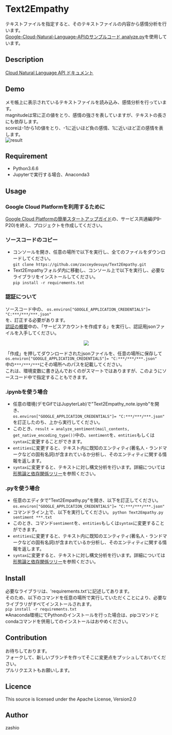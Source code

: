Text2Empathy
====

テキストファイルを指定すると、そのテキストファイルの内容から感情分析を行います。  
[Google-Cloud-Natural-Language-APIのサンプルコード analyze.py](https://github.com/GoogleCloudPlatform/python-docs-samples/tree/master/language/api)を使用しています。  

## Description
[Cloud Natural Language API ドキュメント](https://cloud.google.com/natural-language/docs/)


## Demo
メモ帳上に表示されているテキストファイルを読み込み、感情分析を行っています。  
magnitudeは常に正の値をとり、感情の強さを表していますが、テキストの長さにも依存します。  
scoreは-1から1の値をとり、-1に近いほど負の感情、1に近いほど正の感情を表します。  
![result](https://github.com/zacceydesuyo/Speech2Text/blob/development/Speech2TextDemo.gif)  
  

## Requirement
- Python3.6.6  
- Jupyterで実行する場合、Anaconda3  


## Usage

### Google Cloud Platformを利用するために
[Google Cloud Platformの簡単スタートアップガイド](http://goo.gl/ua5fQw)の、サービス共通編(P9-P20)を終え、プロジェクトを作成してください。

### ソースコードのコピー
- コンソールを開き、任意の場所で以下を実行し、全てのファイルをダウンロードしてください。  
`git clone https://github.com/zacceydesuyo/Text2Empathy.git`  
- Text2Empathyフォルダ内に移動し、コンソール上で以下を実行し、必要なライブラリをインストールしてください。  
`pip install -r requirements.txt`   

### 認証について  
ソースコード中の、
`os.environ["GOOGLE_APPLICATION_CREDENTIALS"]= "C:***/***/***.json"`  
を、訂正する必要があります。  
[認証の概要](https://cloud.google.com/docs/authentication/getting-started)中の、「サービスアカウントを作成する」を実行し、認証用jsonファイルを入手してください。  
<div align="center">
<img src=https://github.com/zashio/Text2Empathy/blob/master/CreateServiceAccountKey.png "GetJson">
</div>
  
「作成」を押してダウンロードされたjsonファイルを、任意の場所に保存して  
`os.environ["GOOGLE_APPLICATION_CREDENTIALS"]= "C:***/***/***.json"`  
中の`***/***/***`にその場所へのパスを記載してください。  
これは、環境変数に書き込んでおくのがスマートではありますが、このようにソースコード中で指定することもできます。  
  
### .ipynbを使う場合
- 任意の環境(デモGifではJupyterLab)で"Text2Empathy_note.ipynb"を開き、  
`os.environ["GOOGLE_APPLICATION_CREDENTIALS"]= "C:***/***/***.json"`  
を訂正したのち、上から実行してください。  
- このとき、`result = analyze_sentiment(mail_contents, get_native_encoding_type())`中の、`sentiment`を、`entities`もしくは`syntax`に変更することができます。  
- `entities`に変更すると、テキスト内に既知のエンティティ(著名人・ランドマークなどの固有名詞)が含まれているか分析し、そのエンティティに関する情報を返します。  
- `syntax`に変更すると、テキストに対し構文分析を行います。詳細については[形態論と依存関係ツリー](https://cloud.google.com/natural-language/docs/morphology)を参照ください。  
  
### .pyを使う場合
- 任意のエディタで"Text2Empathy.py"を開き、以下を訂正してください。  
`os.environ["GOOGLE_APPLICATION_CREDENTIALS"]= "C:***/***/***.json"`  
- コマンドライン上で、以下を実行してください。
`python Text2Empathy.py sentiment ***.txt`
- このとき、コマンド`sentiment`を、`entities`もしくは`syntax`に変更することができます。  
- `entities`に変更すると、テキスト内に既知のエンティティ(著名人・ランドマークなどの固有名詞)が含まれているか分析し、そのエンティティに関する情報を返します。  
- `syntax`に変更すると、テキストに対し構文分析を行います。詳細については[形態論と依存関係ツリー](https://cloud.google.com/natural-language/docs/morphology)を参照ください。  

## Install
必要なライブラリは、'requirements.txt'に記述してあります。  
そのため、以下のコマンドを任意の場所で実行していただくことにより、必要なライブラリがすべてインストールされます。  
`pip install -r requirements.txt`  
※Anaconda環境にてPythonのインストールを行った場合は、pipコマンドとcondaコマンドを併用してのインストールはおやめください。


## Contribution  
お待ちしております。  
フォークして、新しいブランチを作ってそこに変更点をプッシュしておいてください。  
プルリクエストもお願いします。  

## Licence  
This source is licensed under the Apache License, Version2.0

## Author
zashio
